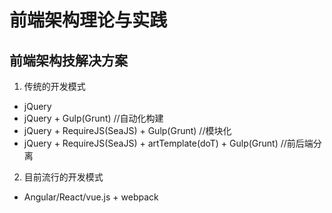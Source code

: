 
# 前端架构理论与实践


## 前端架构技解决方案

1. 传统的开发模式

* jQuery
* jQuery + Gulp(Grunt)  //自动化构建
* jQuery + RequireJS(SeaJS) + Gulp(Grunt) //模块化
* jQuery + RequireJS(SeaJS) + artTemplate(doT) + Gulp(Grunt) //前后端分离

2. 目前流行的开发模式

* Angular/React/vue.js + webpack